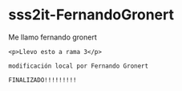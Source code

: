 # sss2it-FernandoGronert
<!DOCTYPE html>
<html lang="en">
<head>
    <meta charset="UTF-8">
    <meta http-equiv="X-UA-Compatible" content="IE=edge">
    <meta name="viewport" content="width=<device-width>, initial-scale=1.0">
    <title>Document</title>
</head>
<body>
    <p>Me llamo fernando gronert</p>
    
    <p>Llevo esto a rama 3</p>

    modificación local por Fernando Gronert
    
    FINALIZADO!!!!!!!!!

</body>
</html>
